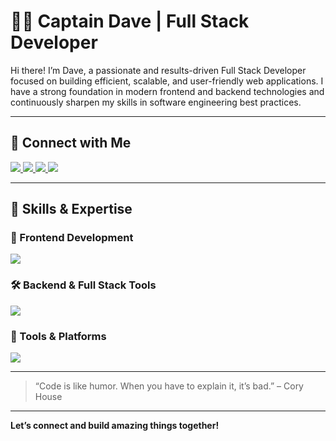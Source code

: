 # 👨‍💻 Captain Dave | Full Stack Developer

Hi there! I’m Dave, a passionate and results-driven Full Stack Developer focused on building efficient, scalable, and user-friendly web applications. I have a strong foundation in modern frontend and backend technologies and continuously sharpen my skills in software engineering best practices.

---

## 🤝 Connect with Me

<p align="left">
  <a href="https://www.linkedin.com/in/david-obonyano-bb3478256?utm_source=share&utm_campaign=share_via&utm_content=profile&utm_medium=ios_app" target="_blank">
    <img src="https://img.shields.io/badge/LinkedIn-blue?logo=linkedin&style=for-the-badge" />
  </a>
  <a href="https://x.com/davidalocaefe?s=21" target="_blank">
    <img src="https://img.shields.io/badge/Twitter-black?logo=twitter&style=for-the-badge" />
  </a>
  <a href="https://www.instagram.com/david_efe6?igsh=ZG90OXJ6eHJkNGF2&utm_source=qr" target="_blank">
    <img src="https://img.shields.io/badge/Instagram-purple?logo=instagram&style=for-the-badge" />
  </a>
  <a href="mailto:godsentryan@gmail.com">
    <img src="https://img.shields.io/badge/Email-red?logo=gmail&style=for-the-badge" />
  </a>
</p>

---

## 🧠 Skills & Expertise

### 🚀 Frontend Development
<p align="left">
  <img src="https://skillicons.dev/icons?i=html,css,js,ts,react,nextjs,tailwind" />
</p>

### 🛠️ Backend & Full Stack Tools
<p align="left">
  <img src="https://skillicons.dev/icons?i=nodejs,express,mongodb,mysql,php,java,python" />
</p>

### 🔧 Tools & Platforms
<p align="left">
  <img src="https://skillicons.dev/icons?i=git,github,vscode,figma,linux" />
</p>

---

> “Code is like humor. When you have to explain it, it’s bad.” – Cory House

---

**Let’s connect and build amazing things together!**
